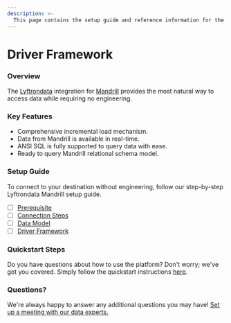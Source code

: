 ```yaml
---
description: >-
  This page contains the setup guide and reference information for the Mandrill source connector.
---
```


# Driver Framework

### Overview

The [Lyftrondata](https://www.lyftrondata.com/) integration for [Mandrill](https://www.lyftrondata.com/integration/business-analytics/mandrill/) provides the most natural way to access data while requiring no engineering.

### Key Features

* Comprehensive incremental load mechanism.
* Data from Mandrill is available in real-time.&#x20;
* ANSI SQL is fully supported to query data with ease.
* Ready to query Mandrill relational schema model.

### Setup Guide

To connect to your destination without engineering, follow our step-by-step Lyftrondata Mandrill setup guide.

* [ ] [Prerequisite](../prerequisite.md)
* [ ] [Connection Steps](../connection-steps.md)
* [ ] [Data Model](../data-model/erd.md)
* [ ] [Driver Framework](../driver-framework/)

### Quickstart Steps

Do you have questions about how to use the platform? Don't worry; we've got you covered. Simply follow the quickstart instructions [here](../driver-framework/README.md).

### Questions? <a href="#questions" id="questions"></a>

We're always happy to answer any additional questions you may have! [Set up a meeting with our data experts.](https://www.lyftrondata.com/book-a-meeting/)


